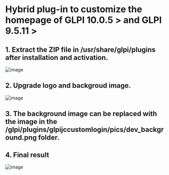 # Hybrid plug-in to customize the homepage of GLPI 10.0.5 > and GLPI 9.5.11 >


## 1. Extract the ZIP file in /usr/share/glpi/plugins after installation and activation.
![image](https://user-images.githubusercontent.com/70910492/218893935-1582a509-0561-4d0c-b753-11eb2f8e329e.png)

## 2. Upgrade logo and backgroud image.
![image](https://user-images.githubusercontent.com/70910492/218894164-7d7b0fff-1643-4a3f-a7b6-a75084e5e0a7.png)

## 3. The background image can be replaced with the image in the /glpi/plugins/glpijccustomlogin/pics/dev_background.png folder.

## 4. Final result

![image](https://user-images.githubusercontent.com/70910492/218898773-59e6ac27-a68f-46b2-9835-38d26145baca.png)

